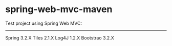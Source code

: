 spring-web-mvc-maven
=====================================================

Test project using Spring Web MVC:

-----------------------------------------------------
Spring    3.2.X
Tiles     2.1.X
Log4J     1.2.X
Bootstrao 3.2.X

